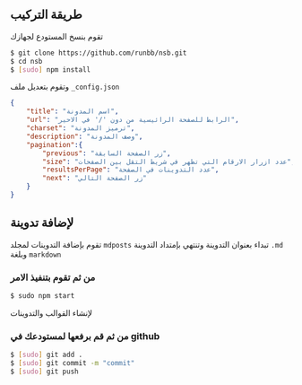 ## طريقة التركيب
تقوم بنسخ المستودع لجهازك
```sh
$ git clone https://github.com/runbb/nsb.git
$ cd nsb
$ [sudo] npm install
```
وتقوم بتعديل ملف `_config.json`
```json
{
    "title": "اسم المدونة",
    "url": "الرابط للصفحة الرائيسية من دون '/' في الاحير",
    "charset": "ترميز المدونة", 
    "description": "وصف المدونة",
    "pagination":{
        "previous": "زر الصفحة السابقة",
        "size": "عدد ازرار الارقام التي تظهر في شريط التقل بين الصفحات",
        "resultsPerPage": "عدد التدوينات في الصفحة", 
        "next": "زر الصفحة التالي"    
    }
}
```

## لإضافة تدوينة
تقوم بإضافة التدوينات لمجلد `mdposts`
تبداء بعنوان التدوينة وتنتهي بإمتداد التدوينة `.md`
وبلغة `markdown`

### من ثم تقوم بتنفيذ الامر
```sh
$ sudo npm start
```
لإنشاء القوالب والتدوينات
### من ثم قم برفعها لمستودعك في github
```sh
$ [sudo] git add .
$ [sudo] git commit -m "commit"
$ [sudo] git push
```